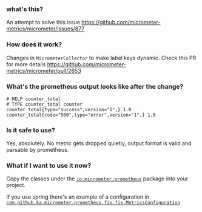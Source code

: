 ### what's this?

An attempt to solve this issue https://github.com/micrometer-metrics/micrometer/issues/877


### How does it work?

Changes in `MicrometerCollector` to make label keys dynamic.
Check this PR for more details https://github.com/micrometer-metrics/micrometer/pull/2653


### What's the prometheus output looks like after the change?

```
# HELP counter_total  
# TYPE counter_total counter
counter_total{type="success",version="1",} 1.0
counter_total{code="500",type="error",version="1",} 1.0
```

### Is it safe to use?
Yes, absolutely. No metric gets dropped quietly, output format is valid and parsable by prometheus.


### What if I want to use it now?

Copy the classes under the [`io.micrometer.prometheus`](./src/main/java/io/micrometer/prometheus) package into your project.

If you use spring there's an example of a configuration in [`com.github.ka.micrometer.prometheus.fix.fix.MetricsConfiguration`](./src/main/java/com/github/ka/micrometer/prometheus/fix/fix/MetricsConfiguration.java)
